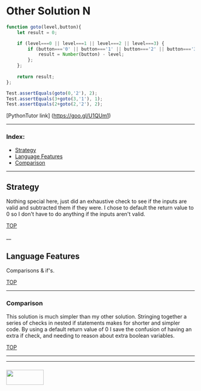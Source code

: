 # Other Solution N

```js
function goto(level,button){
	let result = 0;

	if (level===0 || level===1 || level===2 || level===3) {
		if (button==='0' || button==='1' || button==='2' || button==='3') {
			result = Number(button) - level;
		};
	};
	
	return result;
};

Test.assertEquals(goto(0,'2'), 2);
Test.assertEquals(3+goto(3,'1'), 1);
Test.assertEquals(2+goto(2,'2'), 2);
```

[PythonTutor link] (https://goo.gl/U1QUm1)

___

### Index:
* [Strategy](#strategy)
* [Language Features](#language-features)
* [Comparison](#comparison)

___


## Strategy 

Nothing special here, just did an exhaustive check to see if the inputs are valid and subtracted them if they were.  I chose to default the return value to 0 so I don't have to do anything if the inputs aren't valid.  

[TOP](#mh159)

__


## Language Features

Comparisons & if's.

[TOP](#mh159)

___


### Comparison

This solution is much simpler than my other solution. Stringing together a series of checks in nested if statements makes for shorter and simpler code.  By using a default return value of 0 I save the confusion of having an extra if check, and needing to reason about extra boolean variables.

[TOP](#mh159)

___
___
### <a href="http://elewa.education/blog" target="_blank"><img src="https://user-images.githubusercontent.com/18554853/34921062-506450ae-f97d-11e7-875f-6feeb26ad72d.png" width="100" height="40"/></a>

